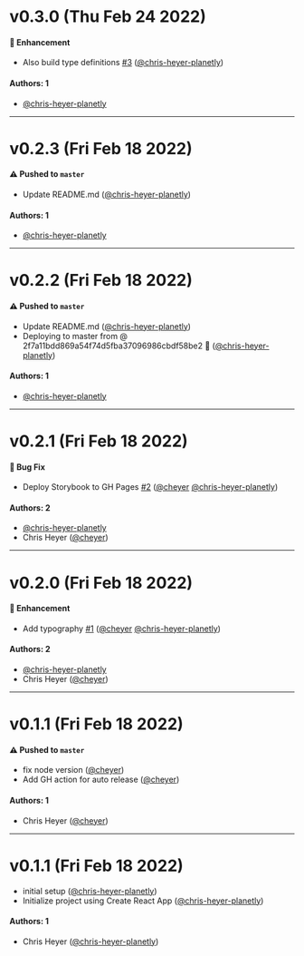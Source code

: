 # v0.3.0 (Thu Feb 24 2022)

#### 🚀 Enhancement

- Also build type definitions [#3](https://github.com/chris-heyer-planetly/npm-package-example/pull/3) ([@chris-heyer-planetly](https://github.com/chris-heyer-planetly))

#### Authors: 1

- [@chris-heyer-planetly](https://github.com/chris-heyer-planetly)

---

# v0.2.3 (Fri Feb 18 2022)

#### ⚠️ Pushed to `master`

- Update README.md ([@chris-heyer-planetly](https://github.com/chris-heyer-planetly))

#### Authors: 1

- [@chris-heyer-planetly](https://github.com/chris-heyer-planetly)

---

# v0.2.2 (Fri Feb 18 2022)

#### ⚠️ Pushed to `master`

- Update README.md ([@chris-heyer-planetly](https://github.com/chris-heyer-planetly))
- Deploying to master from @ 2f7a11bdd869a54f74d5fba37096986cbdf58be2 🚀 ([@chris-heyer-planetly](https://github.com/chris-heyer-planetly))

#### Authors: 1

- [@chris-heyer-planetly](https://github.com/chris-heyer-planetly)

---

# v0.2.1 (Fri Feb 18 2022)

#### 🐛 Bug Fix

- Deploy Storybook to GH Pages [#2](https://github.com/chris-heyer-planetly/npm-package-example/pull/2) ([@cheyer](https://github.com/cheyer) [@chris-heyer-planetly](https://github.com/chris-heyer-planetly))

#### Authors: 2

- [@chris-heyer-planetly](https://github.com/chris-heyer-planetly)
- Chris Heyer ([@cheyer](https://github.com/cheyer))

---

# v0.2.0 (Fri Feb 18 2022)

#### 🚀 Enhancement

- Add typography [#1](https://github.com/chris-heyer-planetly/npm-package-example/pull/1) ([@cheyer](https://github.com/cheyer) [@chris-heyer-planetly](https://github.com/chris-heyer-planetly))

#### Authors: 2

- [@chris-heyer-planetly](https://github.com/chris-heyer-planetly)
- Chris Heyer ([@cheyer](https://github.com/cheyer))

---

# v0.1.1 (Fri Feb 18 2022)

#### ⚠️ Pushed to `master`

- fix node version ([@cheyer](https://github.com/cheyer))
- Add GH action for auto release ([@cheyer](https://github.com/cheyer))

#### Authors: 1

- Chris Heyer ([@cheyer](https://github.com/cheyer))

---

# v0.1.1 (Fri Feb 18 2022)

- initial setup ([@chris-heyer-planetly](https://github.com/chris-heyer-planetly))
- Initialize project using Create React App ([@chris-heyer-planetly](https://github.com/chris-heyer-planetly))

#### Authors: 1

- Chris Heyer ([@chris-heyer-planetly](https://github.com/chris-heyer-planetly))
